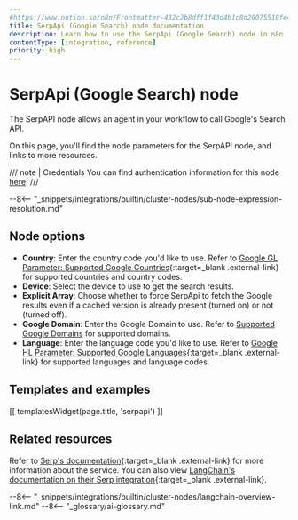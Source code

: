 ```yaml
---
#https://www.notion.so/n8n/Frontmatter-432c2b8dff1f43d4b1c8d20075510fe4
title: SerpApi (Google Search) node documentation
description: Learn how to use the SerpApi (Google Search) node in n8n. Follow technical documentation to integrate SerpApi (Google Search) node into your workflows.
contentType: [integration, reference]
priority: high
---
```


# SerpApi (Google Search) node

The SerpAPI node allows an agent in your workflow to call Google's Search API.

On this page, you'll find the node parameters for the SerpAPI node, and links to more resources.

/// note | Credentials
You can find authentication information for this node [here](/integrations/builtin/credentials/serp/).
///

--8<-- "_snippets/integrations/builtin/cluster-nodes/sub-node-expression-resolution.md"

## Node options

* **Country**: Enter the country code you'd like to use. Refer to [Google GL Parameter: Supported Google Countries](https://serpapi.com/google-countries){:target=_blank .external-link} for supported countries and country codes.
* **Device**: Select the device to use to get the search results.
* **Explicit Array**: Choose whether to force SerpApi to fetch the Google results even if a cached version is already present (turned on) or not (turned off).
* **Google Domain**: Enter the Google Domain to use. Refer to [Supported Google Domains](https://serpapi.com/google-domains) for supported domains.
* **Language**: Enter the language code you'd like to use. Refer to [Google HL Parameter: Supported Google Languages](https://serpapi.com/google-languages){:target=_blank .external-link} for supported languages and language codes.

## Templates and examples

<!-- see https://www.notion.so/n8n/Pull-in-templates-for-the-integrations-pages-37c716837b804d30a33b47475f6e3780 -->
[[ templatesWidget(page.title, 'serpapi') ]]

## Related resources

Refer to [Serp's documentation](https://serpapi.com/search-api){:target=_blank .external-link} for more information about the service. You can also view [LangChain's documentation on their Serp integration](https://js.langchain.com/docs/integrations/tools/serpapi/){:target=_blank .external-link}.

--8<-- "_snippets/integrations/builtin/cluster-nodes/langchain-overview-link.md"
--8<-- "_glossary/ai-glossary.md"

